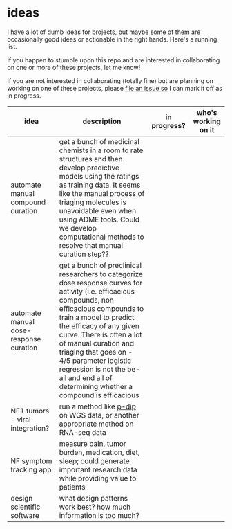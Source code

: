 # ideas
I have a lot of dumb ideas for projects, but maybe some of them are occasionally good ideas or actionable in the right hands. Here's a running list. 

If you happen to stumble upon this repo and are interested in collaborating on one or more of these projects, let me know!

If you are not interested in collaborating (totally fine) but are planning on working on one of these projects, please [file an issue so](https://github.com/allaway/ideas/issues/new) I can mark it off as in progress. 

idea|description|in progress?|who's working on it
----|----|----|----
automate manual compound curation|get a bunch of medicinal chemists in a room to rate structures and then develop predictive models using the ratings as training data. It seems like the manual process of triaging molecules is unavoidable even when using ADME tools. Could we develop computational methods to resolve that manual curation step??||
automate manual dose-response curation|get a bunch of preclinical researchers to categorize dose response curves for activity (i.e. efficacious compounds, non efficacious compounds to train a model to predict the efficacy of any given curve. There is often a lot of manual curation and triaging that goes on - 4/5 parameter logistic regression is not the be-all and end all of determining whether a compound is efficacious||
NF1 tumors - viral integration?|run a method like [p-dip](https://github.com/mzapatka/p-dip) on WGS data, or another appropriate method on RNA-seq data||
NF symptom tracking app|measure pain, tumor burden, medication, diet, sleep; could generate important research data while providing value to patients||
design scientific software|what design patterns work best? how much information is too much?||
